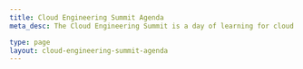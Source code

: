 ```yaml
---
title: Cloud Engineering Summit Agenda
meta_desc: The Cloud Engineering Summit is a day of learning for cloud practitioners about cloud infrastructure, modern applications, and everything in between.

type: page
layout: cloud-engineering-summit-agenda
---
```

